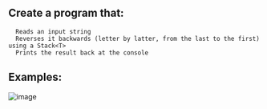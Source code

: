 ## Create a program that:

	  Reads an input string
	  Reverses it backwards (letter by latter, from the last to the first) using a Stack<T>
	  Prints the result back at the console

## Examples:

![image](https://user-images.githubusercontent.com/45227327/211691012-5233336a-b1b5-4343-9597-a23d1c836416.png)
